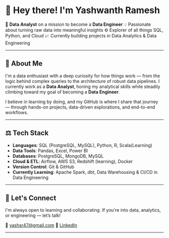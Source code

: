 # 👋 Hey there! I'm Yashwanth Ramesh

🎯 **Data Analyst** on a mission to become a **Data Engineer**
💡 Passionate about turning raw data into meaningful insights
⚙️ Explorer of all things SQL, Python, and Cloud
📈 Currently building projects in Data Analytics & Data Engineering

---

## 🚀 About Me

I'm a data enthusiast with a deep curiosity for how things work — from the logic behind complex queries to the architecture of robust data pipelines. I currently work as a **Data Analyst**, honing my analytical skills while steadily climbing toward my goal of becoming a **Data Engineer**.

I believe in learning by doing, and my GitHub is where I share that journey — through hands-on projects, data-driven explorations, and end-to-end workflows.

---

## ⚖️ Tech Stack

* **Languages**: SQL (PostgreSQL, MySQL), Python, R, Scala(Learning)
* **Data Tools**: Pandas, Excel, Power BI
* **Databases**: PostgreSQL, MongoDB, MySQL
* **Cloud & ETL**: Airflow, AWS S3, Redshift (learning), Docker
* **Version Control**: Git & GitHub
* **Currently Learning**: Apache Spark, dbt, Data Warehousing & CI/CD in Data Engineering

---


## 💬 Let's Connect

I'm always open to learning and collaborating. If you're into data, analytics, or engineering — let’s talk!

📧 [yashsr47@gmail.com](mailto:yashsr47@gmail.com)
📅 [LinkedIn](https://www.linkedin.com/in/yashwanth-s-r/)

---
